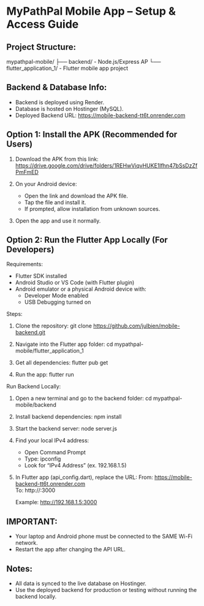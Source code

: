 MyPathPal Mobile App – Setup & Access Guide
===========================================

Project Structure:
---------------------
mypathpal-mobile/
├── backend/                - Node.js/Express AP
└── flutter_application_1/  - Flutter mobile app project

Backend & Database Info:
----------------------------
- Backend is deployed using Render.
- Database is hosted on Hostinger (MySQL).
- Deployed Backend URL: https://mobile-backend-tt6t.onrender.com

Option 1: Install the APK (Recommended for Users)
-----------------------------------------------------
1. Download the APK from this link:
   https://drive.google.com/drive/folders/1REHwViqvHUKE1lfhn47bSsDzZfPmFmED

2. On your Android device:
   - Open the link and download the APK file.
   - Tap the file and install it.
   - If prompted, allow installation from unknown sources.

3. Open the app and use it normally.

Option 2: Run the Flutter App Locally (For Developers)
----------------------------------------------------------
Requirements:
- Flutter SDK installed
- Android Studio or VS Code (with Flutter plugin)
- Android emulator or a physical Android device with:
  - Developer Mode enabled
  - USB Debugging turned on

Steps:
1. Clone the repository:
   git clone https://github.com/julbien/mobile-backend.git

2. Navigate into the Flutter app folder:
   cd mypathpal-mobile/flutter_application_1

3. Get all dependencies:
   flutter pub get

4. Run the app:
   flutter run

Run Backend Locally:
1. Open a new terminal and go to the backend folder:
   cd mypathpal-mobile/backend

2. Install backend dependencies:
   npm install

3. Start the backend server:
   node server.js

4. Find your local IPv4 address:
   - Open Command Prompt
   - Type: ipconfig
   - Look for “IPv4 Address” (ex. 192.168.1.5)

5. In Flutter app (api_config.dart), replace the URL:
   From:
   https://mobile-backend-tt6t.onrender.com  
   To:
   http://<your-ipv4-address>:3000

   Example:
   http://192.168.1.5:3000

IMPORTANT:
-------------
- Your laptop and Android phone must be connected to the SAME Wi-Fi network.
- Restart the app after changing the API URL.

Notes:
---------
- All data is synced to the live database on Hostinger.
- Use the deployed backend for production or testing without running the backend locally.
